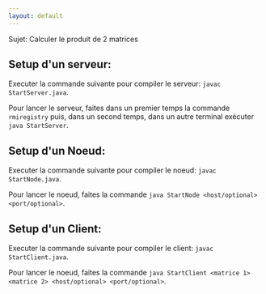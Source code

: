 ```yaml
---
layout: default
---
```


Sujet: Calculer le produit de 2 matrices

## Setup d'un serveur:

Executer la commande suivante pour compiler le serveur: `javac StartServer.java`.

Pour lancer le serveur, faites dans un premier temps la commande `rmiregistry` puis, dans un second temps, dans un autre terminal exécuter `java StartServer`.

## Setup d'un Noeud:

Executer la commande suivante pour compiler le noeud: `javac StartNode.java`.

Pour lancer le noeud, faites la commande `java StartNode <host/optional> <port/optional>`.

## Setup d'un Client:

Executer la commande suivante pour compiler le client: `javac StartClient.java`.

Pour lancer le noeud,  faites la commande `java StartClient <matrice 1> <matrice 2> <host/optional> <port/optional>`.
